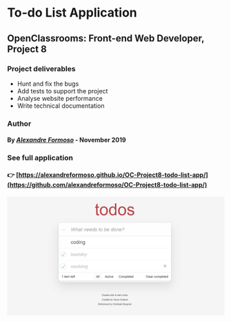# To-do List Application

## OpenClassrooms: Front-end Web Developer, Project 8

### Project deliverables

* Hunt and fix the bugs
* Add tests to support the project
* Analyse website performance
* Write technical documentation


### Author

#### By [*Alexandre Formoso*](https://aformoso.dev) - November 2019

### See full application 
#### :point_right: [https://alexandreformoso.github.io/OC-Project8-todo-list-app/](https://github.com/alexandreformoso/OC-Project8-todo-list-app/)

![game printscreen](/img/to-do-img.png)
